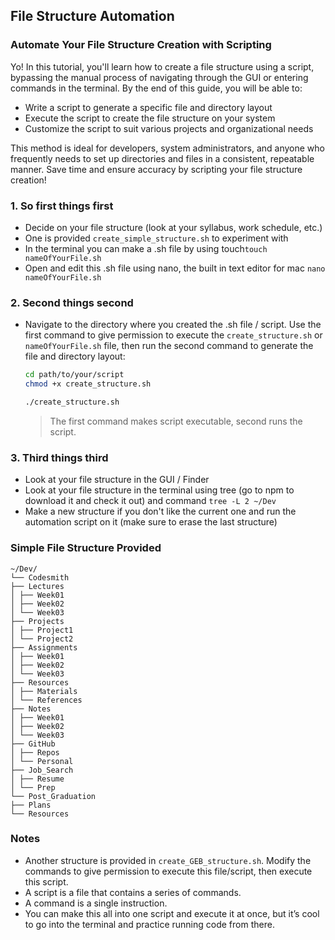 ## File Structure Automation

### Automate Your File Structure Creation with Scripting

Yo! In this tutorial, you'll learn how to create a file structure using a script, bypassing the manual process of navigating through the GUI or entering commands in the terminal. By the end of this guide, you will be able to:

- Write a script to generate a specific file and directory layout
- Execute the script to create the file structure on your system
- Customize the script to suit various projects and organizational needs

This method is ideal for developers, system administrators, and anyone who frequently needs to set up directories and files in a consistent, repeatable manner. Save time and ensure accuracy by scripting your file structure creation!

### 1. So first things first

- Decide on your file structure (look at your syllabus, work schedule, etc.)
- One is provided `create_simple_structure.sh` to experiment with
- In the terminal you can make a .sh file by using touch```touch nameOfYourFile.sh``` 
- Open and edit this .sh file using nano, the built in text editor for mac ```nano nameOfYourFile.sh```

### 2. Second things second

- Navigate to the directory where you created the .sh file / script. Use the first command to give permission to execute the `create_structure.sh` or `nameOfYourFile.sh` file, then run the second command to generate the file and directory layout:

    ```sh
    cd path/to/your/script
    chmod +x create_structure.sh
    ```

    ```sh
    ./create_structure.sh
    ```

    > The first command makes script executable, second runs the script.

### 3. Third things third

- Look at your file structure in the GUI / Finder
- Look at your file structure in the terminal using tree (go to npm to download it and check it out) and command  `tree -L 2 ~/Dev`
- Make a new structure if you don't like the current one and run the automation script on it (make sure to erase the last structure)

### Simple File Structure Provided

```
~/Dev/
└── Codesmith
├── Lectures
│ ├── Week01
│ ├── Week02
│ └── Week03
├── Projects
│ ├── Project1
│ └── Project2
├── Assignments
│ ├── Week01
│ ├── Week02
│ └── Week03
├── Resources
│ ├── Materials
│ └── References
├── Notes
│ ├── Week01
│ ├── Week02
│ └── Week03
├── GitHub
│ ├── Repos
│ └── Personal
├── Job_Search
│ ├── Resume
│ └── Prep
└── Post_Graduation
├── Plans
└── Resources
```


### Notes

- Another structure is provided in `create_GEB_structure.sh`. Modify the commands to give permission to execute this file/script, then execute this script.
- A script is a file that contains a series of commands.
- A command is a single instruction.
- You can make this all into one script and execute it at once, but it’s cool to go into the terminal and practice running code from there.
